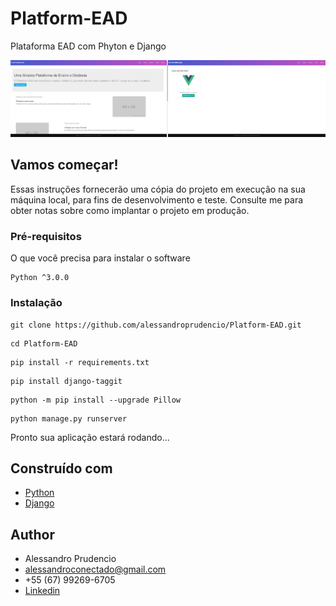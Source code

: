 # Platform-EAD
Plataforma EAD com Phyton e Django

   <img  src="https://github.com/alessandroprudencio/Platform-EAD/blob/master/print.png" />

## Vamos começar!

Essas instruções fornecerão uma cópia do projeto em execução na sua máquina local, para fins de desenvolvimento e teste. Consulte me  para obter notas sobre como implantar o projeto em produção.


### Pré-requisitos

O que você precisa para instalar o software

```
Python ^3.0.0 
```

### Instalação

```
git clone https://github.com/alessandroprudencio/Platform-EAD.git
```

```
cd Platform-EAD
```

```
pip install -r requirements.txt
```

```
pip install django-taggit
```

```
python -m pip install --upgrade Pillow
```

```
python manage.py runserver
```

Pronto sua aplicação estará rodando...


## Construído com

* [Python](https://www.python.org/)
* [Django](httpshttps://www.djangoproject.com/)


## Author

* Alessandro Prudencio 
* alessandroconectado@gmail.com
* +55 (67) 99269-6705
* [Linkedin](https://www.linkedin.com/in/alessandro-prudencio/)

